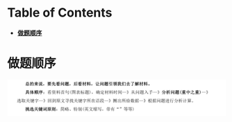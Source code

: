 # Table of Contents

* [**做题顺序**](#做题顺序)


# **做题顺序**

![image-20230720214455788](.images/image-20230720214455788.png)

